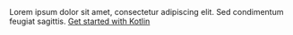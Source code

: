 [//]: # (title: Kotlin docs)

<product-starting-page>
    <title>Kotlin docs</title>
    <description>
        Lorem ipsum dolor sit amet, consectetur adipiscing elit.
        Sed condimentum feugiat sagittis.
    </description>
    <tip-group>
        <a href="getting-started.md"
           description="Create some project" type="start">Get started with Kotlin</a>
        <a href="https://play.kotlinlang.org/" description="Try online" type="install"/>
    </tip-group>
    <articles-group>
        <title>What's new in Kotlin</title>
        <a href="whatsnew15.md"
           description="Kotlin 1.5.0"/>
    </articles-group>
    <links-group>
        <title>Basics & concepts</title>
        <a href="basic-syntax.md"
           description="Lorem ipsum dolor sit amet, consectetur adipiscing elit"/>
        <a href="basic-types.md"
           description="Lorem ipsum dolor sit amet, consectetur adipiscing elit"/>
    </links-group>
    <tutorials-group>
        <title>Highlighted group</title>
        <a href="Code_samples.xml"
           description="Lorem ipsum dolor sit amet, consectetur adipiscing elit"/>
    </tutorials-group>
</product-starting-page>
